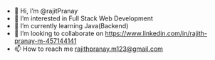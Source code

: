 - 👋 Hi, I’m @rajitPranay
- 👀 I’m interested in Full Stack Web Development
- 🌱 I’m currently learning Java(Backend)
- 💞️ I’m looking to collaborate on https://www.linkedin.com/in/rajith-pranay-m-457144141
- 📫 How to reach me rajithpranay.m123@gmail.com

<!---
rajitPranay/rajitPranay is a ✨ special ✨ repository because its `README.md` (this file) appears on your GitHub profile.
You can click the Preview link to take a look at your changes.
--->
